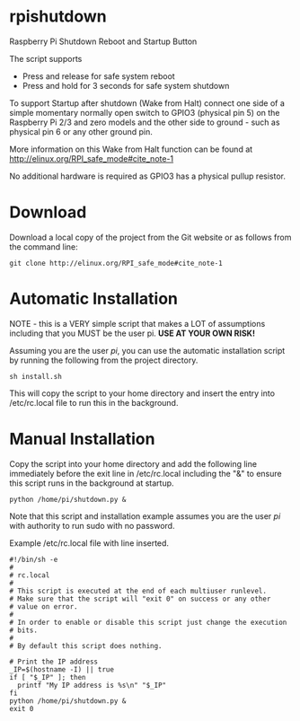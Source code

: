 # rpishutdown
Raspberry Pi Shutdown Reboot and Startup Button

The script supports
* Press and release for safe system reboot
* Press and hold for 3 seconds for safe system shutdown

To support Startup after shutdown (Wake from Halt) connect one side of a simple momentary normally open switch to GPIO3 (physical pin 5) on the Raspberry Pi 2/3 and zero models and the other side to ground - such as physical pin 6 or any other ground pin.

More information on this Wake from Halt function can be found at http://elinux.org/RPI_safe_mode#cite_note-1

No additional hardware is required as GPIO3 has a physical pullup resistor.

# Download
Download a local copy of the project from the Git website or as follows from the command line:

    git clone http://elinux.org/RPI_safe_mode#cite_note-1

# Automatic Installation
NOTE - this is a VERY simple script that makes a LOT of assumptions including that you MUST be the user pi. **USE AT YOUR OWN RISK!**

Assuming you are the user *pi*, you can use the automatic installation script by running the following from the project directory.

    sh install.sh
    
This will copy the script to your home directory and insert the entry into /etc/rc.local file to run this in the background.

# Manual Installation
Copy the script into your home directory and add the following line immediately before the exit line in /etc/rc.local including the "&" to ensure this script runs in the background at startup.

    python /home/pi/shutdown.py &
    
Note that this script and installation example assumes you are the user *pi* with authority to run sudo with no password.

Example /etc/rc.local file with line inserted.

    #!/bin/sh -e
    #
    # rc.local
    #
    # This script is executed at the end of each multiuser runlevel.
    # Make sure that the script will "exit 0" on success or any other
    # value on error.
    #
    # In order to enable or disable this script just change the execution
    # bits.
    #
    # By default this script does nothing.
    
    # Print the IP address
    _IP=$(hostname -I) || true
    if [ "$_IP" ]; then
      printf "My IP address is %s\n" "$_IP"
    fi
    python /home/pi/shutdown.py &
    exit 0
